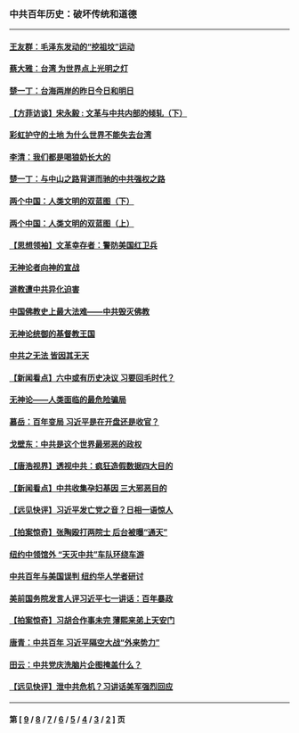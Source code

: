 ### 中共百年历史：破坏传统和道德
---
#### [王友群：毛泽东发动的“挖祖坟”运动](../../pages/nf1176114/n13723639.md?06110430) 
#### [蔡大雅：台湾 为世界点上光明之灯](../../pages/nf1176114/n13531530.md?06110430) 
#### [楚一丁：台海两岸的昨日今日和明日](../../pages/nf1176114/n13531468.md?06110430) 
#### [【方菲访谈】宋永毅 : 文革与中共内部的倾轧（下）](../../pages/nf1176114/n13486836.md?06110430) 
#### [彩虹护守的土地 为什么世界不能失去台湾](../../pages/nf1176114/n13476849.md?06110430) 
#### [李清：我们都是喝狼奶长大的](../../pages/nf1176114/n13471478.md?06110430) 
#### [楚一丁：与中山之路背道而驰的中共强权之路](../../pages/nf1176114/n13437270.md?06110430) 
#### [两个中国：人类文明的双蓝图（下）](../../pages/nf1176114/n13423132.md?06110430) 
#### [两个中国：人类文明的双蓝图（上）](../../pages/nf1176114/n13422687.md?06110430) 
#### [【思想领袖】文革幸存者：警防美国红卫兵](../../pages/nf1176114/n13339289.md?06110430) 
#### [无神论者向神的宣战](../../pages/nf1176114/n13281535.md?06110430) 
#### [道教遭中共异化迫害](../../pages/nf1176114/n13281463.md?06110430) 
#### [中国佛教史上最大法难——中共毁灭佛教](../../pages/nf1176114/n13281397.md?06110430) 
#### [无神论统御的基督教王国](../../pages/nf1176114/n13281280.md?06110430) 
#### [中共之无法 皆因其无天](../../pages/nf1176114/n13281088.md?06110430) 
#### [【新闻看点】六中或有历史决议 习要回毛时代？](../../pages/nf1176114/n13222895.md?06110430) 
#### [无神论——人类面临的最危险骗局](../../pages/nf1176114/n13196137.md?06110430) 
#### [慕岳：百年变局 习近平是在开盘还是收官？](../../pages/nf1176114/n13206516.md?06110430) 
#### [戈壁东：中共是这个世界最邪恶的政权](../../pages/nf1176114/n13085641.md?06110430) 
#### [【唐浩视界】透视中共：疯狂造假数据四大目的](../../pages/nf1176114/n13080590.md?06110430) 
#### [【新闻看点】中共收集孕妇基因 三大邪恶目的](../../pages/nf1176114/n13077182.md?06110430) 
#### [【远见快评】习近平发亡党之音？日相一语惊人](../../pages/nf1176114/n13074809.md?06110430) 
#### [【拍案惊奇】张陶殴打两院士 后台被曝“通天”](../../pages/nf1176114/n13070496.md?06110430) 
#### [纽约中领馆外 “天灭中共”车队环绕车游](../../pages/nf1176114/n13070693.md?06110430) 
#### [中共百年与美国误判 纽约华人学者研讨](../../pages/nf1176114/n13067969.md?06110430) 
#### [美前国务院发言人评习近平七一讲话：百年暴政](../../pages/nf1176114/n13066986.md?06110430) 
#### [【拍案惊奇】习胡合作事未完 薄熙来弟上天安门](../../pages/nf1176114/n13065867.md?06110430) 
#### [唐青：中共百年 习近平隔空大战“外来势力”](../../pages/nf1176114/n13065976.md?06110430) 
#### [田云：中共党庆洗脑片企图掩盖什么？](../../pages/nf1176114/n13064395.md?06110430) 
#### [【远见快评】泄中共危机？习讲话美军强烈回应](../../pages/nf1176114/n13064269.md?06110430) 

---
#### 第 [ [9](./9.md?06110430) / [8](./8.md?06110430) / [7](./7.md?06110430) / [6](./6.md?06110430) / [5](./5.md?06110430) / [4](./4.md?06110430) / [3](./3.md?06110430) / [2](./2.md?06110430) ] 页
